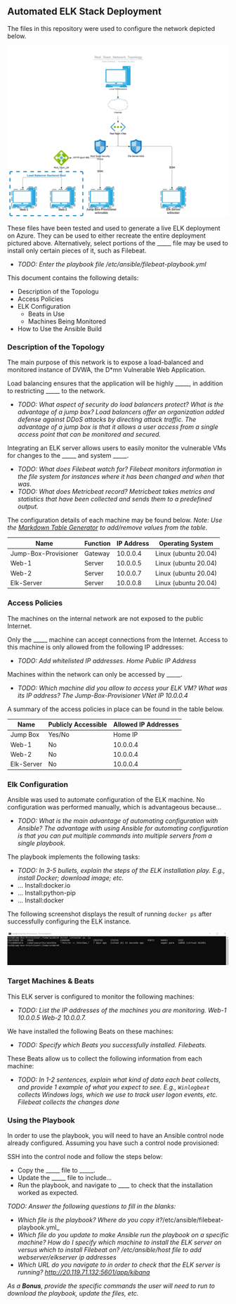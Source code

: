 ## Automated ELK Stack Deployment

The files in this repository were used to configure the network depicted below.

![TODO: Update the path with the name of your diagram](https://github.com/IDreamofAzathoth/Elk-Stack-Project/blob/master/images/Red_Team_Network_Topology.png)

These files have been tested and used to generate a live ELK deployment on Azure. They can be used to either recreate the entire deployment pictured above. Alternatively, select portions of the _____ file may be used to install only certain pieces of it, such as Filebeat.

  - _TODO: Enter the playbook file /etc/ansible/filebeat-playbook.yml_

This document contains the following details:
- Description of the Topologu
- Access Policies
- ELK Configuration
  - Beats in Use
  - Machines Being Monitored
- How to Use the Ansible Build


### Description of the Topology

The main purpose of this network is to expose a load-balanced and monitored instance of DVWA, the D*mn Vulnerable Web Application.

Load balancing ensures that the application will be highly _____, in addition to restricting _____ to the network.
- _TODO: What aspect of security do load balancers protect? What is the advantage of a jump box? Load balancers offer an organization added defense against DDoS attacks by directing attack traffic. The advantage of a jump box is that it allows a user access from a single access point that can be monitored and secured._

Integrating an ELK server allows users to easily monitor the vulnerable VMs for changes to the _____ and system _____.
- _TODO: What does Filebeat watch for? Filebeat monitors information in the file system for instances where it has been changed and when that was._
- _TODO: What does Metricbeat record? Metricbeat takes metrics and statistics that have been collected and sends them to a predefined output._

The configuration details of each machine may be found below.
_Note: Use the [Markdown Table Generator](http://www.tablesgenerator.com/markdown_tables) to add/remove values from the table_.

| Name     | Function | IP Address | Operating System |
|----------|----------|------------|------------------|
| Jump-Box-Provisioner | Gateway  | 10.0.0.4   | Linux (ubuntu 20.04)            |
| Web-1    | Server   | 10.0.0.5   | Linux (ubuntu 20.04)            |
| Web-2    | Server   | 10.0.0.7   | Linux (ubuntu 20.04)            |
| Elk-Server    | Server   | 10.0.0.8   | Linux (ubuntu 20.04)            |

### Access Policies

The machines on the internal network are not exposed to the public Internet. 

Only the _____ machine can accept connections from the Internet. Access to this machine is only allowed from the following IP addresses:
- _TODO: Add whitelisted IP addresses. Home Public IP Address_

Machines within the network can only be accessed by _____.
- _TODO: Which machine did you allow to access your ELK VM? What was its IP address? The Jump-Box-Provisioner VNet IP 10.0.0.4_

A summary of the access policies in place can be found in the table below.

| Name     | Publicly Accessible | Allowed IP Addresses |
|----------|---------------------|----------------------|
| Jump Box | Yes/No              | Home IP    |
| Web-1 | No                     | 10.0.0.4    |
| Web-2 | No                     | 10.0.0.4    |
| Elk-Server | No                     | 10.0.0.4    |

### Elk Configuration

Ansible was used to automate configuration of the ELK machine. No configuration was performed manually, which is advantageous because...
- _TODO: What is the main advantage of automating configuration with Ansible? The advantage with using Ansible for automating configuration is that you can put multiple commands into multiple servers from a single playbook._

The playbook implements the following tasks:
- _TODO: In 3-5 bullets, explain the steps of the ELK installation play. E.g., install Docker; download image; etc._
- ... Install:docker.io 
- ... Install:python-pip
- ... Install:docker 

The following screenshot displays the result of running `docker ps` after successfully configuring the ELK instance.

![TODO: Update the path with the name of your screenshot of docker ps output](https://github.com/IDreamofAzathoth/Elk-Stack-Project/blob/master/images/Docker_PS_Output.jpg)

### Target Machines & Beats
This ELK server is configured to monitor the following machines:
- _TODO: List the IP addresses of the machines you are monitoring. Web-1 10.0.0.5 Web-2 10.0.0.7._

We have installed the following Beats on these machines:
- _TODO: Specify which Beats you successfully installed. Filebeats._

These Beats allow us to collect the following information from each machine:
- _TODO: In 1-2 sentences, explain what kind of data each beat collects, and provide 1 example of what you expect to see. E.g., `Winlogbeat` collects Windows logs, which we use to track user logon events, etc. Filebeat collects the changes done_

### Using the Playbook
In order to use the playbook, you will need to have an Ansible control node already configured. Assuming you have such a control node provisioned: 

SSH into the control node and follow the steps below:
- Copy the _____ file to _____.
- Update the _____ file to include...
- Run the playbook, and navigate to ____ to check that the installation worked as expected.

_TODO: Answer the following questions to fill in the blanks:_
- _Which file is the playbook? Where do you copy it?_/etc/ansible/filebeat-playbook.yml_
- _Which file do you update to make Ansible run the playbook on a specific machine? How do I specify which machine to install the ELK server on versus which to install Filebeat on? /etc/ansible/host file to add webserver/elkserver ip addresses_
- _Which URL do you navigate to in order to check that the ELK server is running? http://20.119.71.132:5601/app/kibana_

_As a **Bonus**, provide the specific commands the user will need to run to download the playbook, update the files, etc._
